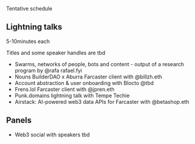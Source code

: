 Tentative schedule

## Lightning talks
5-10minutes each

Titles and some speaker handles are tbd
- Swarms, networks of people, bots and content - output of a research program by @rafa rafael.fyi
- Nouns BuilderDAO x Aburra Farcaster client with @billzh.eth  
- Account abstraction & user onboarding with Blocto @tbd 
- Frens.lol Farcaster client with @jpren.eth
- Punk.domains lightning talk with Tempe Techie
- Airstack: AI-powered web3 data APIs for Farcaster with @betashop.eth

## Panels
- Web3 social with speakers tbd  
